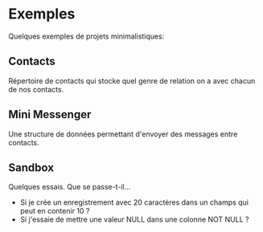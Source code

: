 Exemples
=

Quelques exemples de projets minimalistiques:

Contacts
-
Répertoire de contacts qui stocke quel genre de relation on a avec chacun de nos contacts.

Mini Messenger
-
Une structure de données permettant d'envoyer des messages entre contacts.

Sandbox
-
Quelques essais. Que se passe-t-il...
- Si je crée un enregistrement avec 20 caractères dans un champs qui peut en contenir 10 ?
- Si j'essaie de mettre une valeur NULL dans une colonne NOT NULL ?
